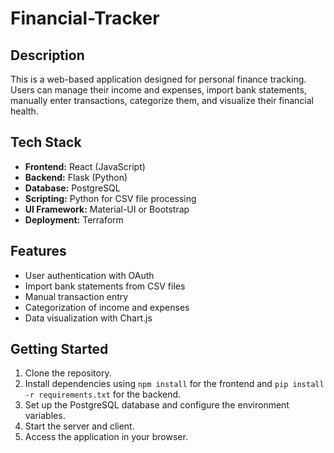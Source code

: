 # Financial-Tracker

## Description
This is a web-based application designed for personal finance tracking. Users can manage their income and expenses, import bank statements, manually enter transactions, categorize them, and visualize their financial health.

## Tech Stack
- **Frontend:** React (JavaScript)
- **Backend:** Flask (Python)
- **Database:** PostgreSQL
- **Scripting:** Python for CSV file processing
- **UI Framework:** Material-UI or Bootstrap
- **Deployment:** Terraform

## Features
- User authentication with OAuth
- Import bank statements from CSV files
- Manual transaction entry
- Categorization of income and expenses
- Data visualization with Chart.js

## Getting Started
1. Clone the repository.
2. Install dependencies using `npm install` for the frontend and `pip install -r requirements.txt` for the backend.
3. Set up the PostgreSQL database and configure the environment variables.
4. Start the server and client.
5. Access the application in your browser.
